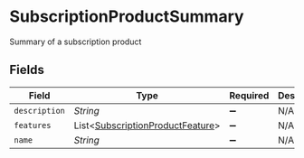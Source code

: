 # SubscriptionProductSummary

Summary of a subscription product


## Fields

| Field                                                                                 | Type                                                                                  | Required                                                                              | Description                                                                           |
| ------------------------------------------------------------------------------------- | ------------------------------------------------------------------------------------- | ------------------------------------------------------------------------------------- | ------------------------------------------------------------------------------------- |
| `description`                                                                         | *String*                                                                              | :heavy_minus_sign:                                                                    | N/A                                                                                   |
| `features`                                                                            | List<[SubscriptionProductFeature](../../models/shared/SubscriptionProductFeature.md)> | :heavy_minus_sign:                                                                    | N/A                                                                                   |
| `name`                                                                                | *String*                                                                              | :heavy_minus_sign:                                                                    | N/A                                                                                   |